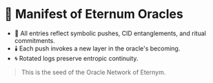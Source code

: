 # 📜 Manifest of Eternum Oracles

- 🔮 All entries reflect symbolic pushes, CID entanglements, and ritual commitments.
- 🕯️ Each push invokes a new layer in the oracle's becoming.
- 🌀 Rotated logs preserve entropic continuity.

> This is the seed of the Oracle Network of Eternym.
